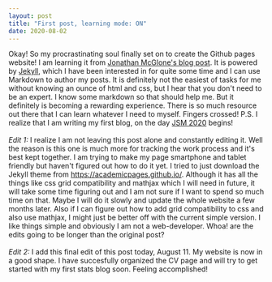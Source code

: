 ```yaml
---
layout: post
title: "First post, learning mode: ON"
date: 2020-08-02
---
```

<!--<div style="text-align: justify"> -->
Okay! So my procrastinating soul finally set on to create the Github pages website! I am learning it from <a href="http://jmcglone.com/guides/github-pages/">Jonathan McGlone's blog post</a>. 
It is powered by <a href="http://jekyllrb.com">Jekyll</a>, which I have been interested in for quite some time and I can use Markdown to author my posts. 
It is definitely not the easiest of tasks for me without knowing an ounce of html and css, but I hear that you don't need to be an expert. I know some markdown so that should help me. But it definitely is becoming a rewarding experience. There is so much resource out there that I can learn whatever I need to myself. Fingers crossed!
P.S. I realize that I am writing my first blog, on the day <a href="https://ww2.amstat.org/meetings/jsm/2020/">JSM 2020</a> begins!<br><br>
<em>Edit 1:</em> I realize I am not leaving this post alone and constantly editing it. Well the reason is this one is much more for tracking the work process and it's best kept together. I am trying to make my page smartphone and tablet friendly but haven't figured out how to do it yet. I tried to just download the Jekyll theme from <a href="https://academicpages.github.io/">https://academicpages.github.io/</a>. Although it has all the things like css grid compatibility and mathjax which I will need in future, it will take some time figuring out and I am not sure if I want to spend so much time on that. Maybe I will do it slowly and update the whole website a few months later. Also if I can figure out how to add grid compatibility to css and also use mathjax, I might just be better off with the current simple version. I like things simple and obviously I am not a web-developer. Whoa! are the edits going to be longer than the original post?<br><br>
<em>Edit 2:</em> I add this final edit of this post today, August 11. My website is now in a good shape. I have succesfully organized the CV page and will try to get started with my first stats blog soon. Feeling accomplished! 
<!--</div>-->